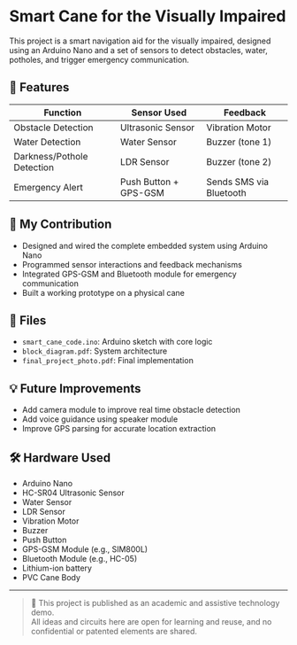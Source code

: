 # Smart Cane for the Visually Impaired

This project is a smart navigation aid for the visually impaired, designed using an Arduino Nano and a set of sensors to detect obstacles, water, potholes, and trigger emergency communication.

## 🔧 Features

| Function | Sensor Used | Feedback |
|----------|-------------|----------|
| Obstacle Detection | Ultrasonic Sensor | Vibration Motor |
| Water Detection | Water Sensor | Buzzer (tone 1) |
| Darkness/Pothole Detection | LDR Sensor | Buzzer (tone 2) |
| Emergency Alert | Push Button + GPS-GSM | Sends SMS via Bluetooth |

## 🧠 My Contribution

- Designed and wired the complete embedded system using Arduino Nano
- Programmed sensor interactions and feedback mechanisms
- Integrated GPS-GSM and Bluetooth module for emergency communication
- Built a working prototype on a physical cane

## 📁 Files

- `smart_cane_code.ino`: Arduino sketch with core logic
- `block_diagram.pdf`: System architecture
- `final_project_photo.pdf`: Final implementation 

## 💡 Future Improvements

- Add camera module to improve real time obstacle detection
- Add voice guidance using speaker module
- Improve GPS parsing for accurate location extraction

## 🛠️ Hardware Used

- Arduino Nano
- HC-SR04 Ultrasonic Sensor
- Water Sensor
- LDR Sensor
- Vibration Motor
- Buzzer
- Push Button
- GPS-GSM Module (e.g., SIM800L)
- Bluetooth Module (e.g., HC-05)
- Lithium-ion battery
- PVC Cane Body

---

> 🔐 This project is published as an academic and assistive technology demo.  
> All ideas and circuits here are open for learning and reuse, and no confidential or patented elements are shared.
